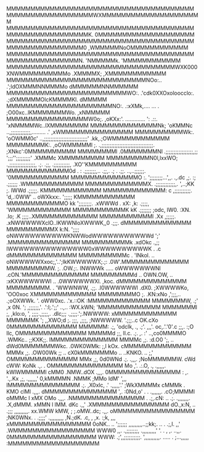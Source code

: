 ```
```
MMMMMMMMMMMMMMMMMMMMMMMMMMMMMMMMMMMMMMMMMMMMMMMMMMMMMMMMMWXMMMMMMMMMMMMMMMMMMMMM
MMMMMMMMMMMMMMMMMMMMMMMMMMMMMMMMMMMMMMMMMMMMMMMMMMMMMMMMK. 0MMMMMMMMMMMMMMMMMMMM
MMMMMMMMMMMMMMMMMMMMMMMMMMMMMMMMMMMMMMMMMMMMMMMMMMMMMMM0  ,WMMMMMNoOMMMMMMMMMMMM
MMMMMMMMMMMMMMMMMMMMMMMMMMMMMMMMMMMMMMMMMMMMMMMMMMMMMMN. 'NMMMMMk. 'MMMMMMMMMMMM
MMMMMMMMMMMMMMMMMMMMMMMMMMMMMMMMMMMWXK000XNWMMMMMMMMMMo .XMMMMX;  ,XMMMMMMMMMMMM
MMMMMMMMMMMMMMMMMMMMMMMMMMMMMNOo:..          .';ldOXMMMNNMMMMo   dMMMMMMNNMMMMMM
MMMMMMMMMMMMMMMMMMMMMMMMMWO:.  .'cdk0XXOxoloocclo:. .;dXMMMMMOlcKMMMMKl.  dMMMMM
MMMMMMMMMMMMMMMMMMMMMMNO:. .:xXMk,.... ...    .  ;O00xc..lKMMMMMMMWo.   ,xNMMMMM
MMMMMMMMMMMMMMMMMW0o;.  ,oKXx:'. ............. ':    .::.  'xNMMMMWc..lXMMMMMMMM
MMMMMMMMMMMMMMNk;   'oKMMNc     ..,;;;;;;;;;;;;,.........  .' ,xWMMMMMMMMMMMMMMM
MMMMMMMMMMWk:.  'oOWMM0c'   ..,;;;;;;;;;;;;;;;;;;;;;;;;;;;' .kk,.;OWMMMMMMMMMMMM
MMMMMMMMK:. ,oOWMMMMMl ;. .,;;;;;;;;;;;;;;;;;;;;;;;;;;;;;;;;. ;XNkc':0MMMMMMMMMM
MMMMMMMMl .0MMMMMMMNl   .;;;;;;;;;;;;;;;;;,;; ';;;'';;;;;;;;;' .XMMMc XMMMMMMMMM
MMMMMMMMMN0l,lxxWO;   .,;;;;;;;;;;;;;;;;, .;. .;;, .;;;;;;;;;;, .XO''KMMMMMMMMMM
MMMMMMMMMMMMM0d . :  .;;;;;;;,..   .;;,. .; . .;;.  ..,..;;;;;;.  '0MMMMMMMMMMMM
MMMMMMMMMMMMMMO  :. ';;;;;;;;...',,.    .,.dc ,;. :;     .;;;;;;  .WMMMMMMMMMMMM
MMMMMMMMMMMMMX.    .;;;;;;;;;;;;,.   ',..;KK  ;. lWWd     .;;;;;.  KMMMMMMMMMMMM
MMMMMMMMMMMMM:  c  ,;;;;;;;;;;.    'd,.:0WW' .. oWXkxx:.   ';;;;;  KMMMMMMMMMMMM
MMMMMMMMMMMMO  kk  ';;;;;;;;.        .xWWWd .  xX:     ,k: .;;;;, 'WMMMMMMMMMMMM
MMMMMMMMMMMK   kK  .;;;;;;;     ;odc,  lW0.  :XN. .lo;  .K  ;;;;..XMMMMMMMMMMMMM
MMMMMMMMMMMl   .Xx  ,;;;;;.  .xNWWWWWXclO..lKWWNloXWWWK,,0 .;;;. dMMMMMMMMMMMMMM
MMMMMMMMMMX    k:N.  ';;;;  oNWWWWWWWWWWKNWWodWWWWWWWWWWWd ';'  .MMMMMMMMMMMMMMM
MMMMMMMMMMk   .xdOkc  .,;;  lWWWWWWWWWWWWWWW0xWWWWWWWWWWK  .  .c dMMMMMMMMMMMMMM
MMMMMMMMMMc .  'lNkol.   ..  oNWWWWWXxoc;,'..';lkKWWWWWX;.;: .0W'.MMMMMMMMMMMMMM
MMMMMMMMMW. ;. .OW.;:.         lNWWWk    .....   oWWWWWWWNl .cON.'MMMMMMMMMMMMMM
MMMMMMMMMd ..  OWN.OW, ..  :xKXWWWWWWl   ..    .0WWWWWWXl. ,koc. dMMMMMMMMMMMMMM
MMMMMMMMM. .  'WWWNWW, .;;.  .l0WWWWWWl .dX0. ;XWWWWKo,  'OO0xoc  XMMMMMMMMMMMMM
MMMMMMMMO  ;. .KN:xNo  ,';;;,.. .;oOXWWk. '. oWW0xc.    .'x.::OK  :MMMMMMMMMMMMM
MMMMMMMW, .;'  ,x 0N. '; ,;;;;;;,'.  .':l;.';;'   ..,.. :WX.kWN;  'MMMMMMMMMMMMM
MMMMMMMl  ;,  ,klo:o, ', ;;;;.,;;;;,. .dlc;;;  .,;;;;.';.NWWWW:   xMMMMMMMMMMMMM
MMMMMMK  ';  ,,XWO;d  ;. ;;;, ,;;;,   ;NWWWWW.  '.;;;..c OK.cXo  0MMMMMMMMMMMMMM
MMMMMM: .;, 'odclk,  ., .;'.  ,,,'. oc,.'.'0'.c   ;;,.  :;O llc, OMMMMMMMMMMMMMM
MMMMMd  ;;,  ll.c.  .;. ,.  :' ..,co0MMMMO  .WMKc..     ;;KXK;;. lMMMMMMMMMMMMMM
MMMMc  ,;.  :d.O0  ';, ..   dWd0MMMMMMMWkc. .0WK0WMk:   ;,l kOx. cMMMMMMMMMMMMMM
MMMx  ,;. .OW00Wk  ;;    .. cX0kMMMMMMMo  ..    ..KNKO.  .. ;,'  OMMMMMMMMMMMMMM
MMx  ,;,  0d0WNd  .;.  .,,,. ;NoMMMMMMW. cWd  cWW: KoNk .,.  .  OMMMMMMMMMMMMMMM
Mo  ,'.  .:.O,   .,  .,,,,,. kWlWMMMMMl cMM0  .NMW..dOX .,,,.   0MMMMMMMMMMMMMMM
:  ,.  '.,.Kx  ,;,  .,,,,,,'  0,kMMMMN .NMMK   ;MMo ldM' ',,,   lMMMMMMMMMMMMMMM
 .;.  ,X0xlc, .'   .,,,,,'.' ;WkXMMMMx cMMMk  . KMO clMl .,,,.  dMMMMMMMMMMMMMMM
',.  :0Nd,o'  . .  .,,,,,,.  .cO;MMMMl oMMMc  l xMX  OMo .,,,. .NMMMMMMMMMMMMMMM
.  .;,.cN:  .. .;. .,,,,,,,.  .X,dMMM. xMMN   l lMM. dKc .,,' .XMMMMMMMMMMMMMMMM
  dO.,x:N, .. .;;;  ,,,,,,,,,. xx.WMW  kMW, ; ;.oMW..dc; .,,. oMMMMMMMMMMMMMMMMM
 ;NK0WNx. .  .;;;;' .,,,,,,,,, ,N.;dK. .c, ,    ,x. :;k, ,,,  xMMMMMMMMMMMMMMMMM
0oNK..  ..  ';;;;;;  ,,,,,,,,,..;;kk;. ..    .     .;,l. ,,' .WMMMMMMMMMMMMMMMMM
WWW0  ,,. .,;;;;;;;, .,,,,,,,,,'    '. .       ,    ,. ..,,. 0MMMMMMMMMMMMMMMMMM
WWW: .;',,;;;;;;;;;;. ',,,,,,,,,,.   .....     .  ;...,,,,, :MMMMMMMMMMMMMMMMMMM
```
```
